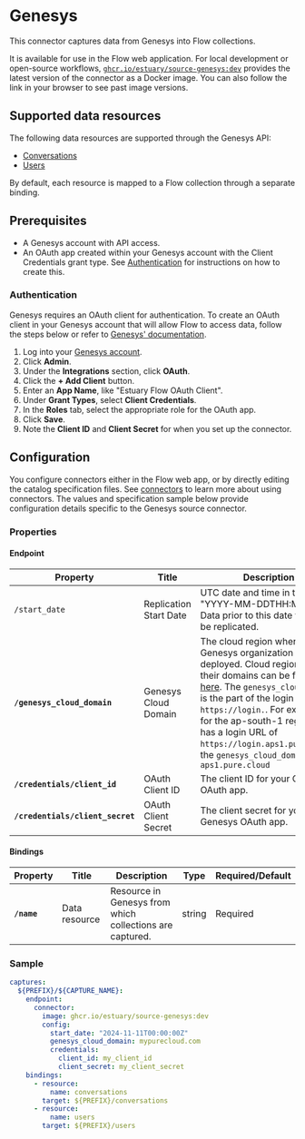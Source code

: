 # Genesys

This connector captures data from Genesys into Flow collections.

It is available for use in the Flow web application. For local development or open-source workflows, [`ghcr.io/estuary/source-genesys:dev`](https://ghcr.io/estuary/source-genesys:dev) provides the latest version of the connector as a Docker image. You can also follow the link in your browser to see past image versions.

## Supported data resources

The following data resources are supported through the Genesys API:

* [Conversations](https://developer.genesys.cloud/routing/conversations/conversations-apis#post-api-v2-analytics-conversations-details-jobs)
* [Users](https://developer.genesys.cloud/useragentman/users/#get-api-v2-users)

By default, each resource is mapped to a Flow collection through a separate binding.

## Prerequisites

* A Genesys account with API access.
* An OAuth app created within your Genesys account with the Client Credentials grant type. See [Authentication](#authentication) for instructions on how to create this.

### Authentication

Genesys requires an OAuth client for authentication. To create an OAuth client in your Genesys account that will allow Flow to access data, follow the steps below or refer to [Genesys' documentation](https://help.mypurecloud.com/articles/create-an-oauth-client/).

1. Log into your [Genesys account](https://login.mypurecloud.com/#/authenticate).
2. Click **Admin**.
3. Under the **Integrations** section, click **OAuth**.
4. Click the **+ Add Client** button.
5. Enter an **App Name**, like "Estuary Flow OAuth Client".
6. Under **Grant Types**, select **Client Credentials**.
7. In the **Roles** tab, select the appropriate role for the OAuth app.
8. Click **Save**.
9. Note the **Client ID** and **Client Secret** for when you set up the connector.

## Configuration

You configure connectors either in the Flow web app, or by directly editing the catalog specification files.
See [connectors](../../../concepts/connectors.md#using-connectors) to learn more about using connectors. The values and specification sample below provide configuration details specific to the Genesys source connector.

### Properties

#### Endpoint

| Property | Title | Description | Type | Required/Default |
|---|---|---|---|---|
| `/start_date` | Replication Start Date | UTC date and time in the format "YYYY-MM-DDTHH:MM:SSZ". Data prior to this date will not be replicated. | string | 30 days before the current date |
| **`/genesys_cloud_domain`** | Genesys Cloud Domain | The cloud region where the Genesys organization is deployed. Cloud regions and their domains can be found [here](https://help.mypurecloud.com/articles/aws-regions-for-genesys-cloud-deployment/). The `genesys_cloud_domain` is the part of the login URL after `https://login.`. For example, for the ap-south-1 region that has a login URL of `https://login.aps1.pure.cloud`, the `genesys_cloud_domain` is `aps1.pure.cloud` | string | Required |
| **`/credentials/client_id`** | OAuth Client ID | The client ID for your Genesys OAuth app. | string | Required |
| **`/credentials/client_secret`** | OAuth Client Secret | The client secret for your Genesys OAuth app. | string | Required |


#### Bindings

| Property | Title | Description | Type | Required/Default |
|---|---|---|---|---|
| **`/name`** | Data resource | Resource in Genesys from which collections are captured. | string | Required |

### Sample

```yaml
captures:
  ${PREFIX}/${CAPTURE_NAME}:
    endpoint:
      connector:
        image: ghcr.io/estuary/source-genesys:dev
        config:
          start_date: "2024-11-11T00:00:00Z"
          genesys_cloud_domain: mypurecloud.com
          credentials:
            client_id: my_client_id
            client_secret: my_client_secret
    bindings:
      - resource:
          name: conversations
        target: ${PREFIX}/conversations
      - resource:
          name: users
        target: ${PREFIX}/users
```

